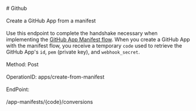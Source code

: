 <br>#     Github</br>
<br>Create a GitHub App from a manifest</br>
<br>Use this endpoint to complete the handshake necessary when implementing the [GitHub App Manifest flow](https://developer.github.com/apps/building-github-apps/creating-github-apps-from-a-manifest/). When you create a GitHub App with the manifest flow, you receive a temporary `code` used to retrieve the GitHub App's `id`, `pem` (private key), and `webhook_secret`.</br>
<br>Method: Post</br>
<br>OperationID: apps/create-from-manifest</br>
<br>EndPoint:</br>
<br>/app-manifests/{code}/conversions</br>
